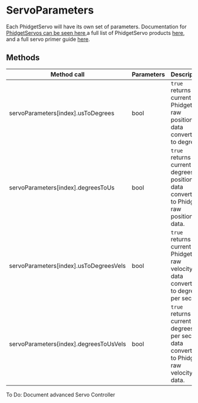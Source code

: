 # ServoParameters

Each PhidgetServo will have its own set of parameters. Documentation for [PhidgetServos can be seen here](https://github.com/RIAEvangelist/node-phidget-API/blob/master/docs/Servo.md),a full list of PhidgetServo products [here](http://www.phidgets.com/products.php?category=10), and a full servo primer guide [here](http://www.phidgets.com/docs/Servo_Motor_and_Controller_Primer).

## Methods

|Method call|Parameters|Description|
|-----------|----------|-----------|
|servoParameters[index].usToDegrees|bool|`true` returns current Phidgets raw position data converted to degrees.|
|servoParameters[index].degreesToUs|bool|`true` returns current degrees position data converted to Phidgets raw position data.|
|servoParameters[index].usToDegreesVels|bool|`true` returns current Phidgets raw velocity data converted to degrees per second.|
|servoParameters{index].degreesToUsVels|bool|`true` returns current degrees per second data converted to Phidgets raw velocity data.|

To Do: Document advanced Servo Controller
